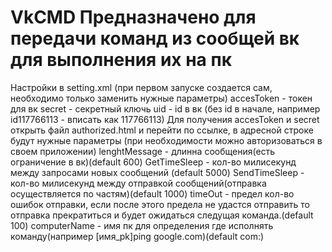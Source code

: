 # VkCMD Предназначено для передачи команд из сообщей вк для выполнения их на пк
Настройки в setting.xml (при первом запуске создается сам, необходимо только заменить нужные параметры)
accesToken - токен для вк
secret - секретный ключь
uid - id в вк (без id в начале, например id117766113 - вписать как 117766113)
Для получения accesToken и secret открыть файл authorized.html и перейти по ссылке, в адресной строке будут нужные параметры
(при необходимости можно авторизоваться в своем приложении)
lenghtMessage - длинна сообщения(есть ограничение в вк)(default 600)
GetTimeSleep - кол-во милисекунд между запросами новых сообщений (default 5000)
SendTimeSleep - кол-во милисекунд между отправкой сообщений(отправка осуществляется по частям)(default 1000)
timeOut - предел кол-во ошибок отправки, если после этого предела не удастся отправить то отправка прекратиться и будет ожидаться следущая команда.(default 100)
computerName - имя пк для определения где исполнять команду(например [имя_pk]ping google.com)(default com:)

